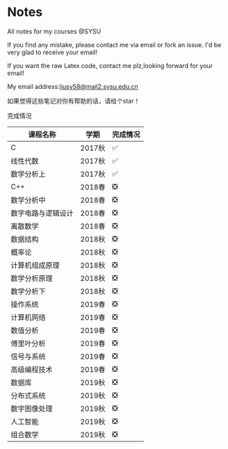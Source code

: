 # Notes
All notes for my courses @SYSU

If you find any mistake, please contact me via email or fork an issue. I'd be very glad to receive your email!

If you want the raw Latex code, contact me plz,looking forward for your email!

My email address:liusy58@mail2.sysu.edu.cn


如果觉得这些笔记对你有帮助的话，请给个star！

完成情况


|课程名称|学期|完成情况|
|-|-|-|
|C|2017秋|✅|
|线性代数|2017秋|✅|
|数学分析上|2017秋|✅|
|C++|2018春|❎|
|数学分析中|2018春|❎|
|数字电路与逻辑设计|2018春|❎|
|离散数学|2018春|❎|
|数据结构|2018秋|❎|
|概率论|2018秋|❎|
|计算机组成原理|2018秋|❎|
|数学分析原理|2018秋|❎|
|数学分析下|2018秋|❎|
|操作系统|2019春|❎|
|计算机网络|2019春|❎|
|数值分析|2019春|❎|
|傅里叶分析|2019春|❎|
|信号与系统|2019春|❎|
|高级编程技术|2019春|❎|
|数据库|2019秋|❎|
|分布式系统|2019秋|❎|
|数字图像处理|2019秋|❎|
|人工智能|2019秋|❎|
|组合数学|2019秋|❎|


